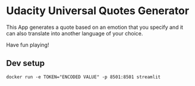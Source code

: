 # Udacity Universal Quotes Generator

This App generates a quote based on an emotion that you specify
and it can also translate into another language
of your choice.

Have fun playing!

## Dev setup

```code
docker run -e TOKEN="ENCODED VALUE" -p 8501:8501 streamlit
```